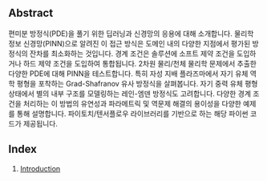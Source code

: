 ## Abstract
편미분 방정식(PDE)을 풀기 위한 딥러닝과 신경망의 응용에 대해 소개합니다. 물리학 정보 신경망(PINN)으로 알려진 이 접근 방식은 도메인 내의 다양한 지점에서 평가된 방정식의 잔차를 최소화하는 것입니다. 경계 조건은 솔루션에 소프트 제약 조건을 도입하거나 하드 제약 조건을 도입하여 통합됩니다. 2차원 물리/천체 물리학 문제에서 추출한 다양한 PDE에 대해 PINN을 테스트합니다. 특히 자성 지배 플라즈마에서 자기 유체 역학 평형을 포착하는 Grad-Shafranov 유사 방정식을 살펴봅니다. 자기 중력 유체 평형 상태에서 별의 내부 구조를 모델링하는 레인-엠덴 방정식도 고려합니다. 다양한 경계 조건을 처리하는 이 방법의 유연성과 파라메트릭 및 역문제 해결의 용이성을 다양한 예제를 통해 설명합니다. 파이토치/텐서플로우 라이브러리를 기반으로 하는 해당 파이썬 코드가 제공됩니다.

## Index
1. [Introduction](./1_introduction.md)

